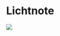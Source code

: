 # Lichtnote

<img src="https://raw.githubusercontent.com/TessyPowder/Lichtnote/master/logo.jpg?token=AG5H6B4ALGHEKQZIIXXZTXS7CNQRS">
